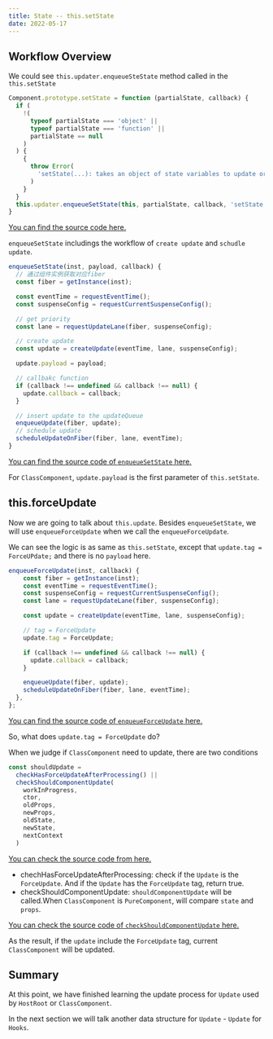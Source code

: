 ```yaml
---
title: State -- this.setState
date: 2022-05-17
---
```


## Workflow Overview

We could see `this.updater.enqueueSteState` method called in the `this.setState`

```js
Component.prototype.setState = function (partialState, callback) {
  if (
    !(
      typeof partialState === 'object' ||
      typeof partialState === 'function' ||
      partialState == null
    )
  ) {
    {
      throw Error(
        'setState(...): takes an object of state variables to update or a function which returns an object of state variables.'
      )
    }
  }
  this.updater.enqueueSetState(this, partialState, callback, 'setState')
}
```

[You can find the source code here.](https://github.com/facebook/react/blob/1fb18e22ae66fdb1dc127347e169e73948778e5a/packages/react/src/ReactBaseClasses.js#L57)

`enqueueSetState` includings the workflow of `create update` and `schudle update`.

```js
enqueueSetState(inst, payload, callback) {
  // 通过组件实例获取对应fiber
  const fiber = getInstance(inst);

  const eventTime = requestEventTime();
  const suspenseConfig = requestCurrentSuspenseConfig();

  // get priority
  const lane = requestUpdateLane(fiber, suspenseConfig);

  // create update
  const update = createUpdate(eventTime, lane, suspenseConfig);

  update.payload = payload;

  // callbakc function
  if (callback !== undefined && callback !== null) {
    update.callback = callback;
  }

  // insert update to the updateQueue
  enqueueUpdate(fiber, update);
  // schedule update
  scheduleUpdateOnFiber(fiber, lane, eventTime);
}
```

[You can find the source code of `enqueueSetState` here.](https://github.com/facebook/react/blob/1fb18e22ae66fdb1dc127347e169e73948778e5a/packages/react-reconciler/src/ReactFiberClassComponent.old.js#L196)

For `ClassComponent`, `update.payload` is the first parameter of `this.setState`.

## this.forceUpdate

Now we are going to talk about `this.update`. Besides `enqueueSetState`, we will use `enqueueForceUpdate` when we call the `enqueueForceUpdate`.

We can see the logic is as same as `this.setState`, except that `update.tag = ForceUPdate;` and there is no `payload` here.

```js
enqueueForceUpdate(inst, callback) {
    const fiber = getInstance(inst);
    const eventTime = requestEventTime();
    const suspenseConfig = requestCurrentSuspenseConfig();
    const lane = requestUpdateLane(fiber, suspenseConfig);

    const update = createUpdate(eventTime, lane, suspenseConfig);

    // tag = ForceUpdate
    update.tag = ForceUpdate;

    if (callback !== undefined && callback !== null) {
      update.callback = callback;
    }

    enqueueUpdate(fiber, update);
    scheduleUpdateOnFiber(fiber, lane, eventTime);
  },
};
```

[You can find the source code of `enqueueForceUpdate` here.](https://github.com/facebook/react/blob/1fb18e22ae66fdb1dc127347e169e73948778e5a/packages/react-reconciler/src/ReactFiberClassComponent.old.js#L260)

So, what does `update.tag = ForceUpdate` do?

When we judge if `ClassComponent` need to update, there are two conditions

```js
const shouldUpdate =
  checkHasForceUpdateAfterProcessing() ||
  checkShouldComponentUpdate(
    workInProgress,
    ctor,
    oldProps,
    newProps,
    oldState,
    newState,
    nextContext
  )
```

[You can check the source code from here.](https://github.com/facebook/react/blob/1fb18e22ae66fdb1dc127347e169e73948778e5a/packages/react-reconciler/src/ReactFiberClassComponent.old.js#L1137)

- chechHasForceUpdateAfterProcessing: check if the `Update` is the `ForceUpdate`. And if the `Update` has the `ForceUpdate` tag, return true.
- checkShouldComponentUpdate: `shouldComponentUpdate` will be called.When `ClassComponent` is `PureComponent`, will compare `state` and `props`.

[You can check the source code of `checkShouldComponentUpdate` here.](https://github.com/facebook/react/blob/1fb18e22ae66fdb1dc127347e169e73948778e5a/packages/react-reconciler/src/ReactFiberClassComponent.old.js#L294)

As the result, if the `update` include the `ForceUpdate` tag, current `ClassComponent` will be updated.

## Summary

At this point, we have finished learning the update process for `Update` used by `HostRoot` or `ClassComponent`.

In the next section we will talk another data structure for `Update` - `Update` for `Hooks`.
